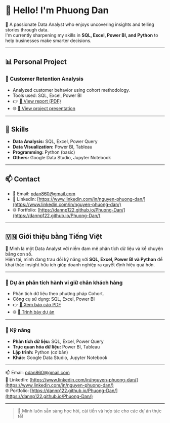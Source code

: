 # 👋 Hello! I'm Phuong Dan

🎯 A passionate Data Analyst who enjoys uncovering insights and telling stories through data.  
I'm currently sharpening my skills in **SQL, Excel, Power BI, and Python** to help businesses make smarter decisions.

---

## 📊 Personal Project

### 🔹 Customer Retention Analysis
- Analyzed customer behavior using cohort methodology.
- Tools used: SQL, Excel, Power BI  
- 👉 [📄 View report (PDF)](https://dannp122.github.io/Cohort-Retention-Project/Cohort_Retention.pdf)  
- 🌐 [🔗 View project presentation](https://dannp122.github.io/Cohort-Retention-Project/)

---

## 🧰 Skills

- **Data Analysis:** SQL, Excel, Power Query  
- **Data Visualization:** Power BI, Tableau  
- **Programming:** Python (basic)
- **Others:** Google Data Studio, Jupyter Notebook

---

## 📫 Contact

- 📧 Email: pdan860@gmail.com  
- 💼 LinkedIn: [https://www.linkedin.com/in/nguyen-phuong-dan/](https://www.linkedin.com/in/nguyen-phuong-dan/)  
- 🌐 Portfolio: [https://dannp122.github.io/Phuong-Dan/](https://dannp122.github.io/Phuong-Dan/)

---

## 🇻🇳 Giới thiệu bằng Tiếng Việt

🎯 Mình là một Data Analyst với niềm đam mê phân tích dữ liệu và kể chuyện bằng con số.  
Hiện tại, mình đang trau dồi kỹ năng với **SQL, Excel, Power BI và Python** để khai thác insight hữu ích giúp doanh nghiệp ra quyết định hiệu quả hơn.

---

### 🔹 Dự án phân tích hành vi giữ chân khách hàng
- Phân tích dữ liệu theo phương pháp Cohort.
- Công cụ sử dụng: SQL, Excel, Power BI  
- 👉 [📄 Xem báo cáo PDF](https://dannp122.github.io/Cohort-Retention-Project/Cohort_Retention.pdf)  
- 🌐 [🔗 Trình bày dự án](https://dannp122.github.io/Cohort-Retention-Project/)

---

### 🧰 Kỹ năng

- **Phân tích dữ liệu:** SQL, Excel, Power Query  
- **Trực quan hóa dữ liệu:** Power BI, Tableau  
- **Lập trình:** Python (cơ bản)  
- **Khác:** Google Data Studio, Jupyter Notebook

---

📫 Email: pdan860@gmail.com  
💼 LinkedIn: [https://www.linkedin.com/in/nguyen-phuong-dan/](https://www.linkedin.com/in/nguyen-phuong-dan/)  
🌐 Portfolio: [https://dannp122.github.io/Phuong-Dan/](https://dannp122.github.io/Phuong-Dan/)

---

> 🔄 Mình luôn sẵn sàng học hỏi, cải tiến và hợp tác cho các dự án thực tế!

